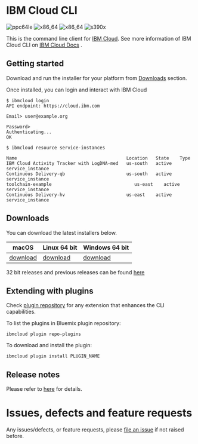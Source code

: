 # IBM Cloud CLI

![ppc64le](https://img.shields.io/badge/ppc64le-supported-brightgreen.svg) ![x86_64](https://img.shields.io/badge/x86__64-supported-brightgreen.svg) ![x86_64](https://img.shields.io/badge/x86-supported-brightgreen.svg) ![s390x](https://img.shields.io/badge/s390x-not%20supported-red.svg)

This is the command line client for [IBM Cloud](https://cloud.ibm.com/). See more information of IBM Cloud CLI on [IBM Cloud Docs](https://cloud.ibm.com/docs/cli?topic=cloud-cli-getting-started) .

## Getting started

Download and run the installer for your platform from [Downloads](#downloads) section.

Once installed, you can login and interact with IBM Cloud
```
$ ibmcloud login
API endpoint: https://cloud.ibm.com

Email> user@example.org

Password> 
Authenticating...
OK

$ ibmcloud resource service-instances

Name                                         Location   State    Type
IBM Cloud Activity Tracker with LogDNA-med   us-south   active   service_instance
Continuous Delivery-qb                       us-south   active   service_instance
toolchain-example                               us-east    active   service_instance
Continuous Delivery-hv                       us-east    active   service_instance
```

## Downloads
You can download the latest installers below.

| **macOS** | **Linux 64 bit** | **Windows 64 bit** |
|-----------|------------------|--------------------|
| [download](https://clis.cloud.ibm.com/download/bluemix-cli/latest/osx) | [download](https://clis.cloud.ibm.com/download/bluemix-cli/latest/linux64) | [download](https://clis.cloud.ibm.com/download/bluemix-cli/latest/win64) |


32 bit releases and previous releases can be found [here](https://github.com/IBM-Bluemix/bluemix-cli-release/releases)

## Extending with plugins

Check [plugin repository](http://plugins.cloud.ibm.com) for any extension that enhances the CLI capabilities.


To list the plugins in Bluemix plugin repository:

```
ibmcloud plugin repo-plugins

```

To download and install the plugin:

```
ibmcloud plugin install PLUGIN_NAME 

```

## Release notes

Please refer to [here](https://github.com/IBM-Cloud/ibm-cloud-cli-release/releases) for details.


# Issues, defects and feature requests

Any issues/defects, or feature requests, please [file an issue](https://github.com/IBM-Cloud/ibm-cloud-cli-release/issues) if not raised before.

